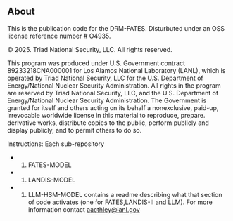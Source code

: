 About
--------------------------------------------------------------------------------
This is the publication code for the DRM-FATES. 
Disturbuted under an OSS license reference number # O4935.

© 2025. Triad National Security, LLC. All rights reserved.

This program was produced under U.S. Government contract 89233218CNA000001 for Los Alamos National Laboratory (LANL), which is operated by Triad National Security, LLC for the U.S. Department of Energy/National Nuclear Security Administration. All rights in the program are reserved by Triad National Security, LLC, and the U.S. Department of Energy/National Nuclear Security Administration. The Government is granted for itself and others acting on its behalf a nonexclusive, paid-up, irrevocable worldwide license in this material to reproduce, prepare. derivative works, distribute copies to the public, perform publicly and display publicly, and to permit others to do so.

Instructions: 
Each sub-repository
  * 1. FATES-MODEL
  * 1. LANDIS-MODEL
  * 1. LLM-HSM-MODEL
contains a readme describing what that section of code activates (one for FATES,LANDIS-II and LLM). 
For more information contact aacthley@lanl.gov
